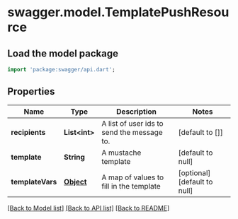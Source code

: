 # swagger.model.TemplatePushResource

## Load the model package
```dart
import 'package:swagger/api.dart';
```

## Properties
Name | Type | Description | Notes
------------ | ------------- | ------------- | -------------
**recipients** | **List&lt;int&gt;** | A list of user ids to send the message to. | [default to []]
**template** | **String** | A mustache template | [default to null]
**templateVars** | [**Object**](Object.md) | A map of values to fill in the template | [optional] [default to null]

[[Back to Model list]](../README.md#documentation-for-models) [[Back to API list]](../README.md#documentation-for-api-endpoints) [[Back to README]](../README.md)


